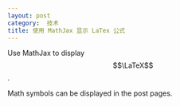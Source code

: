 ```yaml
---
layout: post
category:  技术
title: 使用 MathJax 显示 LaTex 公式
---
```


Use MathJax to display $$\LaTeX$$.

Math symbols can be displayed in the post pages.



